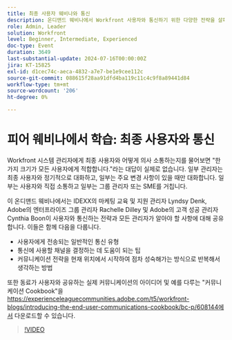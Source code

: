 ```yaml
---
title: 최종 사용자 웨비나와 통신
description: 온디맨드 웨비나에서 Workfront 사용자와 통신하기 위한 다양한 전략을 살펴보십시오. IDEXX, Adobe 및 Adobe Workfront 전문가로부터 효과적인 채널, 커뮤니케이션 유형 및 전략을 반복적으로 발전시키는 방법에 대해 알아보십시오.
role: Admin, Leader
solution: Workfront
level: Beginner, Intermediate, Experienced
doc-type: Event
duration: 3649
last-substantial-update: 2024-07-16T00:00:00Z
jira: KT-15825
exl-id: d1cec74c-aeca-4832-a7e7-be1e9cee112c
source-git-commit: 088615f28aa91dfd4ba119c11c4c9f8a89441d84
workflow-type: tm+mt
source-wordcount: '206'
ht-degree: 0%

---
```


# 피어 웨비나에서 학습: 최종 사용자와 통신

Workfront 시스템 관리자에게 최종 사용자와 어떻게 의사 소통하는지를 물어보면 &quot;한 가지 크기가 모든 사용자에게 적합합니다.&quot;라는 대답이 실제로 없습니다. 일부 관리자는 최종 사용자와 정기적으로 대화하고, 일부는 주요 변경 사항이 있을 때만 대화합니다. 일부는 사용자와 직접 소통하고 일부는 그룹 관리자 또는 SME를 거칩니다.

이 온디맨드 웨비나에서는 IDEXX의 마케팅 교육 및 지원 관리자 Lyndsy Denk, Adobe의 엔터프라이즈 그룹 관리자 Rachelle Dilley 및 Adobe의 고객 성공 관리자 Cynthia Boon이 사용자와 통신하는 전략과 모든 관리자가 알아야 할 사항에 대해 공유합니다. 이들은 함께 다음을 다룹니다.

* 사용자에게 전송되는 일반적인 통신 유형
* 통신에 사용할 채널을 결정하는 데 도움이 되는 팁
* 커뮤니케이션 전략을 현재 위치에서 시작하여 점차 성숙해가는 방식으로 반복해서 생각하는 방법

또한 동료가 사용자와 공유하는 실제 커뮤니케이션의 아이디어 및 예를 다루는 &quot;커뮤니케이션 Cookbook&quot;을 https://experienceleaguecommunities.adobe.com/t5/workfront-blogs/introducing-the-end-user-communications-cookbook/bc-p/608144에서 다운로드할 수 있습니다.

>[!VIDEO](https://video.tv.adobe.com/v/3431019/?learn=on)

